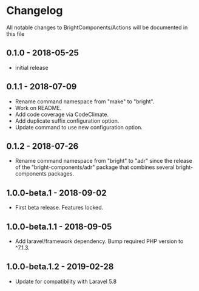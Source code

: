 # Changelog

All notable changes to BrightComponents/Actions will be documented in this file

## 0.1.0 - 2018-05-25

-   initial release

## 0.1.1 - 2018-07-09

-   Rename command namespace from "make" to "bright".
-   Work on README.
-   Add code coverage via CodeClimate.
-   Add duplicate suffix configuration option.
-   Update command to use new configuration option.

## 0.1.2 - 2018-07-26

-   Rename command namespace from "bright" to "adr" since the release of the "bright-components/adr" package that combines several bright-components packages.

## 1.0.0-beta.1 - 2018-09-02

-   First beta release. Features locked.

## 1.0.0-beta.1.1 - 2018-09-05

-   Add laravel/framework dependency. Bump required PHP version to ^7.1.3.

## 1.0.0-beta.1.2 - 2019-02-28

-   Update for compatibility with Laravel 5.8
